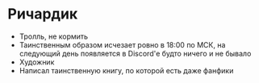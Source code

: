 # Ричардик

* Тролль, не кормить
* Таинственным образом исчезает ровно в 18:00 по МСК, на следующий день появляется в Discord'е будто ничего и не бывало
* Художник
* Написал таинственную книгу, по которой есть даже фанфики
